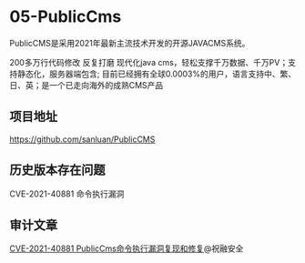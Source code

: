 # 05-PublicCms
PublicCMS是采用2021年最新主流技术开发的开源JAVACMS系统。

200多万行代码修改 反复打磨 现代化java cms，轻松支撑千万数据、千万PV；支持静态化，服务器端包含; 目前已经拥有全球0.0003%的用户，语言支持中、繁、日、英；是一个已走向海外的成熟CMS产品

## 项目地址
https://github.com/sanluan/PublicCMS

## 历史版本存在问题
CVE-2021-40881 命令执行漏洞

## 审计文章
[CVE-2021-40881 PublicCms命令执行漏洞复现和修复](https://mp.weixin.qq.com/s/3gIJ1ZVqcHyOf8JJlErIrw)@祝融安全  
